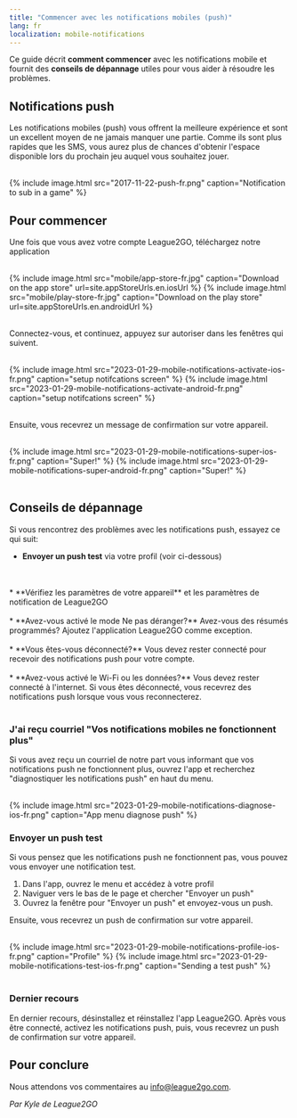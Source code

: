 ```yaml
---
title: "Commencer avec les notifications mobiles (push)"
lang: fr
localization: mobile-notifications
---
```


Ce guide décrit **comment commencer** avec les notifications mobile et fournit des **conseils de dépannage** utiles pour vous aider à résoudre les problèmes.

## Notifications push

Les notifications mobiles (push) vous offrent la meilleure expérience et sont un excellent moyen de ne jamais manquer une partie. Comme ils sont plus rapides que les SMS, vous aurez plus de chances d'obtenir l'espace disponible lors du prochain jeu auquel vous souhaitez jouer.

<br/>
{% include image.html src="2017-11-22-push-fr.png" caption="Notification to sub in a game" %}
<br/>

## Pour commencer

Une fois que vous avez votre compte League2GO, téléchargez notre application

<br/>
<div class="image-container-row">
{% include image.html src="mobile/app-store-fr.jpg" caption="Download on the app store" url=site.appStoreUrls.en.iosUrl %}
{% include image.html src="mobile/play-store-fr.jpg" caption="Download on the play store" url=site.appStoreUrls.en.androidUrl %}
</div>
<br/>

Connectez-vous, et continuez, appuyez sur autoriser dans les fenêtres qui suivent.

<br/>
<div class="image-container-row">
{% include image.html src="2023-01-29-mobile-notifications-activate-ios-fr.png" caption="setup notifcations screen" %}
{% include image.html src="2023-01-29-mobile-notifications-activate-android-fr.png" caption="setup notifcations screen" %}
</div>
<br/>

Ensuite, vous recevrez un message de confirmation sur votre appareil.

<br/>
<div class="image-container-row">
{% include image.html src="2023-01-29-mobile-notifications-super-ios-fr.png" caption="Super!" %}
{% include image.html src="2023-01-29-mobile-notifications-super-android-fr.png" caption="Super!" %}
</div>
<br/>

## Conseils de dépannage

Si vous rencontrez des problèmes avec les notifications push, essayez ce qui suit:

* **Envoyer un push test** via votre profil (voir ci-dessous)
<br/>
<br/>
* **Vérifiez les paramètres de votre appareil** et les paramètres de notification de League2GO
<br/>
<br/>
* **Avez-vous activé le mode Ne pas déranger?** Avez-vous des résumés programmés? Ajoutez l'application League2GO comme exception.
<br/>
<br/>
* **Vous êtes-vous déconnecté?** Vous devez rester connecté pour recevoir des notifications push pour votre compte.
<br/>
<br/>
* **Avez-vous activé le Wi-Fi ou les données?** Vous devez rester connecté à l'internet. Si vous êtes déconnecté, vous recevrez des notifications push lorsque vous vous reconnecterez.
<br/>
<br/>

### J'ai reçu courriel "Vos notifications mobiles ne fonctionnent plus"

Si vous avez reçu un courriel de notre part vous informant que vos notifications push ne fonctionnent plus, ouvrez l'app et recherchez "diagnostiquer les notifications push" en haut du menu.

<br/>
{% include image.html src="2023-01-29-mobile-notifications-diagnose-ios-fr.png" caption="App menu diagnose push" %}
<br/>

### Envoyer un push test

Si vous pensez que les notifications push ne fonctionnent pas, vous pouvez vous envoyer une notification test.

1. Dans l'app, ouvrez le menu et accédez à votre profil
2. Naviguer vers le bas de le page et chercher "Envoyer un push"
3. Ouvrez la fenêtre pour "Envoyer un push" et envoyez-vous un push.

Ensuite, vous recevrez un push de confirmation sur votre appareil.

<br/>
<div class="image-container-row">
{% include image.html src="2023-01-29-mobile-notifications-profile-ios-fr.png" caption="Profile" %}
{% include image.html src="2023-01-29-mobile-notifications-test-ios-fr.png" caption="Sending a test push" %}
</div>
<br/>

### Dernier recours

En dernier recours, désinstallez et réinstallez l'app League2GO. Après vous être connecté, activez les notifications push, puis, vous recevrez un push de confirmation sur votre appareil.

## Pour conclure

Nous attendons vos commentaires au [info@league2go.com](mailto:info@league2go.com).

_Par Kyle de League2GO_